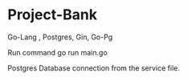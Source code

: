 # Project-Bank
Go-Lang , Postgres, Gin, Go-Pg 



Run command go run main.go 

Postgres Database connection from the service file. 
